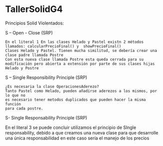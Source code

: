 # TallerSolidG4

Principios Solid Violentados:

S – Open - Close (SRP)

    En el literal 1 En las clases Helado y Pastel existn 2 métodos llamados: calcularPrecioFinal() y  showPrecioFinal()
    Clases Helado y Pastel. Tienen mucha similitud, se debería crear una clase padre llamada Postre
    Con esta nueva clase llamada Postre esta queda cerrada para su modificación pero abierta a extensión por parte de sus clases hijas Helado y Postre 

S – Single Responsibility Principle (SRP)

    ¿Es necesaria la clase OperacionesAderezo?
    Tanto Pastel como Helado, pueden añadirse aderezos a los mismos, por lo que no
    es necesario tener metodos duplicados que pueden hacer la misma función
    para cada postre.

S- Single Responsability Principle (SRP)

En el literal 3 se puede concluir utilizamos el principio de SIngle responsability, 
debido a que creamos una nueva clase para que desarrolle
una única responsabilidad en este caso sería el manejo de los precios
